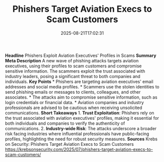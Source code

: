 ﻿---
title: "Phishers Target Aviation Execs to Scam Customers"
date: "2025-08-21T17:02:31"
category: "Markets"
summary: ""
slug: "phishers target aviation execs to scam customers"
source_urls:
  - "https://krebsonsecurity.com/2025/07/phishers-target-aviation-execs-to-scam-customers/"
seo:
  title: "Phishers Target Aviation Execs to Scam Customers | Hash n Hedge"
  description: ""
  keywords: ["news", "markets", "brief"]
---
**Headline** Phishers Exploit Aviation Executives' Profiles in Scams  **Summary Meta Description** A new wave of phishing attacks targets aviation executives, using their profiles to scam customers and compromise sensitive information. The scammers exploit the trust associated with industry leaders, posing a significant threat to both companies and individuals.  **Key Points**  * Phishers are targeting aviation executives' email addresses and social media profiles. * Scammers use the stolen identities to send phishing emails or messages to clients, colleagues, and other associates. * The attacks aim to compromise sensitive information, such as login credentials or financial data. * Aviation companies and industry professionals are advised to be cautious when receiving unsolicited communications.  **Short Takeaways**  1. **Trust Exploitation**: Phishers rely on the trust associated with aviation executives' profiles, making it essential for both individuals and companies to verify the authenticity of communications. 2. **Industry-wide Risk**: The attacks underscore a broader risk facing industries where influential professionals have public-facing profiles, highlighting the need for robust security measures.  **Sources** Krebs on Security: Phishers Target Aviation Execs to Scam Customers https://krebsonsecurity.com/2025/07/phishers-target-aviation-execs-to-scam-customers/ 
